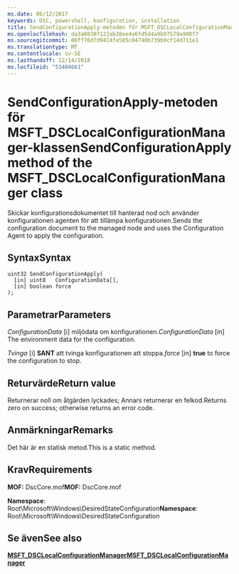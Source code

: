 ```yaml
---
ms.date: 06/12/2017
keywords: DSC, powershell, konfiguration, installation
title: SendConfigurationApply-metoden för MSFT_DSCLocalConfigurationManager-klassen
ms.openlocfilehash: da3a08307122ab38ee4a6fd5d4a9b97579a988f7
ms.sourcegitcommit: 00ff76d7d9414fe585c04740b739b9cf14d711e1
ms.translationtype: MT
ms.contentlocale: sv-SE
ms.lasthandoff: 12/14/2018
ms.locfileid: "53404661"
---
```

# <a name="sendconfigurationapply-method-of-the-msftdsclocalconfigurationmanager-class"></a><span data-ttu-id="74830-103">SendConfigurationApply-metoden för MSFT_DSCLocalConfigurationManager-klassen</span><span class="sxs-lookup"><span data-stu-id="74830-103">SendConfigurationApply method of the MSFT_DSCLocalConfigurationManager class</span></span>

<span data-ttu-id="74830-104">Skickar konfigurationsdokumentet till hanterad nod och använder konfigurationen agenten för att tillämpa konfigurationen.</span><span class="sxs-lookup"><span data-stu-id="74830-104">Sends the configuration document to the managed node and uses the Configuration Agent to apply the configuration.</span></span>

## <a name="syntax"></a><span data-ttu-id="74830-105">Syntax</span><span class="sxs-lookup"><span data-stu-id="74830-105">Syntax</span></span>

```mof
uint32 SendConfigurationApply(
  [in] uint8   ConfigurationData[],
  [in] boolean force
);
```

## <a name="parameters"></a><span data-ttu-id="74830-106">Parametrar</span><span class="sxs-lookup"><span data-stu-id="74830-106">Parameters</span></span>

<span data-ttu-id="74830-107">*ConfigurationData* \[i\] miljödata om konfigurationen.</span><span class="sxs-lookup"><span data-stu-id="74830-107">*ConfigurationData* \[in\] The environment data for the configuration.</span></span>

<span data-ttu-id="74830-108">*Tvinga* \[i\] **SANT** att tvinga konfigurationen att stoppa.</span><span class="sxs-lookup"><span data-stu-id="74830-108">*force* \[in\] **true** to force the configuration to stop.</span></span>

## <a name="return-value"></a><span data-ttu-id="74830-109">Returvärde</span><span class="sxs-lookup"><span data-stu-id="74830-109">Return value</span></span>

<span data-ttu-id="74830-110">Returnerar noll om åtgärden lyckades; Annars returnerar en felkod.</span><span class="sxs-lookup"><span data-stu-id="74830-110">Returns zero on success; otherwise returns an error code.</span></span>

## <a name="remarks"></a><span data-ttu-id="74830-111">Anmärkningar</span><span class="sxs-lookup"><span data-stu-id="74830-111">Remarks</span></span>

<span data-ttu-id="74830-112">Det här är en statisk metod.</span><span class="sxs-lookup"><span data-stu-id="74830-112">This is a static method.</span></span>

## <a name="requirements"></a><span data-ttu-id="74830-113">Krav</span><span class="sxs-lookup"><span data-stu-id="74830-113">Requirements</span></span>

<span data-ttu-id="74830-114">**MOF:** DscCore.mof</span><span class="sxs-lookup"><span data-stu-id="74830-114">**MOF:** DscCore.mof</span></span>

<span data-ttu-id="74830-115">**Namespace**: Root\Microsoft\Windows\DesiredStateConfiguration</span><span class="sxs-lookup"><span data-stu-id="74830-115">**Namespace**: Root\Microsoft\Windows\DesiredStateConfiguration</span></span>

## <a name="see-also"></a><span data-ttu-id="74830-116">Se även</span><span class="sxs-lookup"><span data-stu-id="74830-116">See also</span></span>

[<span data-ttu-id="74830-117">**MSFT_DSCLocalConfigurationManager**</span><span class="sxs-lookup"><span data-stu-id="74830-117">**MSFT_DSCLocalConfigurationManager**</span></span>](msft-dsclocalconfigurationmanager.md)